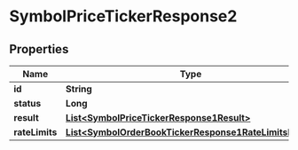 

# SymbolPriceTickerResponse2


## Properties

| Name | Type | Description | Notes |
|------------ | ------------- | ------------- | -------------|
|**id** | **String** |  |  [optional] |
|**status** | **Long** |  |  [optional] |
|**result** | [**List&lt;SymbolPriceTickerResponse1Result&gt;**](SymbolPriceTickerResponse1Result.md) |  |  [optional] |
|**rateLimits** | [**List&lt;SymbolOrderBookTickerResponse1RateLimitsInner&gt;**](SymbolOrderBookTickerResponse1RateLimitsInner.md) |  |  [optional] |



